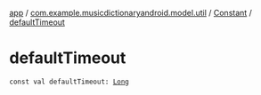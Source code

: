 [app](../../index.md) / [com.example.musicdictionaryandroid.model.util](../index.md) / [Constant](index.md) / [defaultTimeout](./default-timeout.md)

# defaultTimeout

`const val defaultTimeout: `[`Long`](https://kotlinlang.org/api/latest/jvm/stdlib/kotlin/-long/index.html)